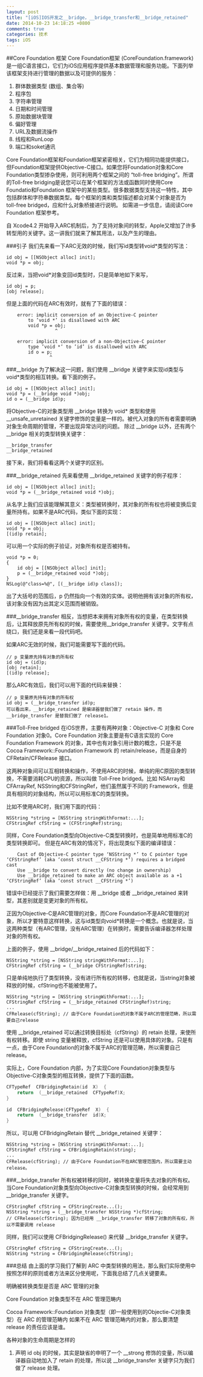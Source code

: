 ```yaml
---
layout: post
title: "[iOS]IOS开发之__bridge，__bridge_transfer和__bridge_retained"
date: 2014-10-23 14:18:25 +0800
comments: true
categories: 技术
tags: iOS
---
```

##Core Foundation 框架
Core Foundation框架 (CoreFoundation.framework) 是一组C语言接口，它们为iOS应用程序提供基本数据管理和服务功能。下面列举该框架支持进行管理的数据以及可提供的服务：

1. 群体数据类型 (数组、集合等)
2. 程序包
3. 字符串管理
4. 日期和时间管理
5. 原始数据块管理
6. 偏好管理
7. URL及数据流操作
8. 线程和RunLoop
9. 端口和soket通讯

Core Foundation框架和Foundation框架紧密相关，它们为相同功能提供接口，但Foundation框架提供Objective-C接口。如果您将Foundation对象和Core Foundation类型掺杂使用，则可利用两个框架之间的 “toll-free bridging”。所谓的Toll-free bridging是说您可以在某个框架的方法或函数同时使用Core Foundatio和Foundation 框架中的某些类型。很多数据类型支持这一特性，其中包括群体和字符串数据类型。每个框架的类和类型描述都会对某个对象是否为 toll-free bridged，应和什么对象桥接进行说明。
如需进一步信息，请阅读Core Foundation 框架参考。

自 Xcode4.2 开始导入ARC机制后，为了支持对象间的转型，Apple又增加了许多转型用的关键字。这一讲我们就来了解其用法，以及产生的理由。

###引子
我们先来看一下ARC无效的时候，我们写id类型转void*类型的写法：

```objc
id obj = [[NSObject alloc] init];
void *p = obj;
```
反过来，当把void*对象变回id类型时，只是简单地如下来写，

```objc
id obj = p;
[obj release];
```

但是上面的代码在ARC有效时，就有了下面的错误：

```objc
    error: implicit conversion of an Objective-C pointer
        to ’void *’ is disallowed with ARC
        void *p = obj;
                  ^
 
    error: implicit conversion of a non-Objective-C pointer
        type ’void *’ to ’id’ is disallowed with ARC
        id o = p;
                ^
```

###__bridge
为了解决这一问题，我们使用 __bridge 关键字来实现id类型与void*类型的相互转换。看下面的例子。

```objc
id obj = [[NSObject alloc] init];
void *p = (__bridge void *)obj;
id o = (__bridge id)p;
```

将Objective-C的对象类型用 __bridge 转换为 void* 类型和使用 __unsafe_unretained 关键字修饰的变量是一样的。被代入对象的所有者需要明确对象生命周期的管理，不要出现异常访问的问题。
除过 __bridge 以外，还有两个 __bridge 相关的类型转换关键字：

```objc
__bridge_transfer
__bridge_retained
```

接下来，我们将看看这两个关键字的区别。
 
###__bridge_retained
先来看使用 __bridge_retained 关键字的例子程序：

```objc
id obj = [[NSObject alloc] init];
void *p = (__bridge_retained void *)obj;
```

从名字上我们应该能理解其意义：类型被转换时，其对象的所有权也将被变换后变量所持有。如果不是ARC代码，类似下面的实现：

```objc
id obj = [[NSObject alloc] init];
void *p = obj;
[(id)p retain];
```

可以用一个实际的例子验证，对象所有权是否被持有。

```objc
void *p = 0;
{
    id obj = [[NSObject alloc] init];
    p = (__bridge_retained void *)obj;
}
NSLog(@"class=%@", [(__bridge id)p class]);
```

出了大括号的范围后，p 仍然指向一个有效的实体。说明他拥有该对象的所有权，该对象没有因为出其定义范围而被销毁。

###__bridge_transfer
相反，当想把本来拥有对象所有权的变量，在类型转换后，让其释放原先所有权的时候，需要使用__bridge_transfer 关键字。文字有点绕口，我们还是来看一段代码吧。

如果ARC无效的时候，我们可能需要写下面的代码。

```objc
// p 变量原先持有对象的所有权
id obj = (id)p;
[obj retain];
[(id)p release];
```

那么ARC有效后，我们可以用下面的代码来替换：

```objc
// p 变量原先持有对象的所有权
id obj = (__bridge_transfer id)p;
可以看出来，__bridge_retained 是编译器替我们做了 retain 操作，而 __bridge_transfer 是替我们做了 release1。
```

###Toll-Free bridged
在iOS世界，主要有两种对象：Objective-C 对象和 Core Foundation 对象0。Core Foundation 对象主要是有C语言实现的 Core Foundation Framework 的对象，其中也有对象引用计数的概念，只是不是 Cocoa Framework::Foundation Framework 的 retain/release，而是自身的 CFRetain/CFRelease 接口。

这两种对象间可以互相转换和操作，不使用ARC的时候，单纯的用C原因的类型转换，不需要消耗CPU的资源，所以叫做 Toll-Free bridged。比如 NSArray和CFArrayRef, NSString和CFStringRef，他们虽然属于不同的 Framework，但是具有相同的对象结构，所以可以用标准C的类型转换。

比如不使用ARC时，我们用下面的代码：

```objc
NSString *string = [NSString stringWithFormat:...];
CFStringRef cfString = (CFStringRef)string;
```

同样，Core Foundation类型向Objective-C类型转换时，也是简单地用标准C的类型转换即可。
但是在ARC有效的情况下，将出现类似下面的编译错误：

```objc
    Cast of Objective-C pointer type ‘NSString *’ to C pointer type ‘CFStringRef’ (aka ‘const struct __CFString *’) requires a bridged cast
    Use __bridge to convert directly (no change in ownership)
    Use __bridge_retained to make an ARC object available as a +1 ‘CFStringRef’ (aka ‘const struct __CFString *’)
```
    
错误中已经提示了我们需要怎样做：用 __bridge 或者 __bridge_retained 来转型，其差别就是变更对象的所有权。

正因为Objective-C是ARC管理的对象，而Core Foundation不是ARC管理的对象，所以才要特意这样转换，这与id类型向void*转换是一个概念。也就是说，当这两种类型（有ARC管理，没有ARC管理）在转换时，需要告诉编译器怎样处理对象的所有权。

上面的例子，使用 __bridge/__bridge_retained 后的代码如下：

```objc
NSString *string = [NSString stringWithFormat:...];
CFStringRef cfString = (__bridge CFStringRef)string;
```

只是单纯地执行了类型转换，没有进行所有权的转移，也就是说，当string对象被释放的时候，cfString也不能被使用了。

```objc
NSString *string = [NSString stringWithFormat:...];
CFStringRef cfString = (__bridge_retained CFStringRef)string;
...
CFRelease(cfString); // 由于Core Foundation的对象不属于ARC的管理范畴，所以需要自己release
```

使用 __bridge_retained 可以通过转换目标处（cfString）的 retain 处理，来使所有权转移。即使 string 变量被释放，cfString 还是可以使用具体的对象。只是有一点，由于Core Foundation的对象不属于ARC的管理范畴，所以需要自己release。

实际上，Core Foundation 内部，为了实现Core Foundation对象类型与Objective-C对象类型的相互转换，提供了下面的函数。

```cpp
CFTypeRef  CFBridgingRetain(id  X)  {
    return  (__bridge_retained  CFTypeRef)X;
}
 
id  CFBridgingRelease(CFTypeRef  X)  {
    return  (__bridge_transfer  id)X;
}
```

所以，可以用 CFBridgingRetain 替代 __bridge_retained 关键字：

```objc
NSString *string = [NSString stringWithFormat:...];
CFStringRef cfString = CFBridgingRetain(string);
...
CFRelease(cfString); // 由于Core Foundation不在ARC管理范围内，所以需要主动release。
```

###__bridge_transfer
所有权被转移的同时，被转换变量将失去对象的所有权。当Core Foundation对象类型向Objective-C对象类型转换的时候，会经常用到 __bridge_transfer 关键字。

```objc
CFStringRef cfString = CFStringCreate...();
NSString *string = (__bridge_transfer NSString *)cfString;
// CFRelease(cfString); 因为已经用 __bridge_transfer 转移了对象的所有权，所以不需要调用 release
```

同样，我们可以使用 CFBridgingRelease() 来代替 __bridge_transfer 关键字。

```objc
CFStringRef cfString = CFStringCreate...();
NSString *string = CFBridgingRelease(cfString);
```

###总结
由上面的学习我们了解到 ARC 中类型转换的用法，那么我们实际使用中按照怎样的原则或者方法来区分使用呢，下面我总结了几点关键要素。

明确被转换类型是否是 ARC 管理的对象

Core Foundation 对象类型不在 ARC 管理范畴内

Cocoa Framework::Foundation 对象类型（即一般使用到的Objectie-C对象类型）在 ARC 的管理范畴内
如果不在 ARC 管理范畴内的对象，那么要清楚 release 的责任应该是谁。

各种对象的生命周期是怎样的

1. 声明 id obj 的时候，其实是缺省的申明了一个 __strong 修饰的变量，所以编译器自动地加入了 retain 的处理，所以说 __bridge_transfer 关键字只为我们做了 release 处理。